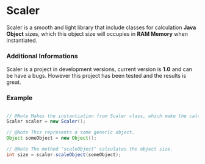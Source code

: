 # Scaler
Scaler is a smooth and light library that include classes for calculation **Java Object** sizes, which this object size will
occupies in **RAM Memory** when instantiated.

### Additional Informations
Scaler is a project in development versions, current version is **1.0** and can be have a bugs. However this project has been
tested and the results is great.

### Example
```java

// @Note Makes the instantiation from Scaler class, which make the calculations from object size.
Scaler scaler = new Scaler();

// @Note This represents a some generic object.
Object someObject = new Object();

// @Note The method "scaleObject" calculates the object size.
int size = scaler.scaleObject(someObject);

```
